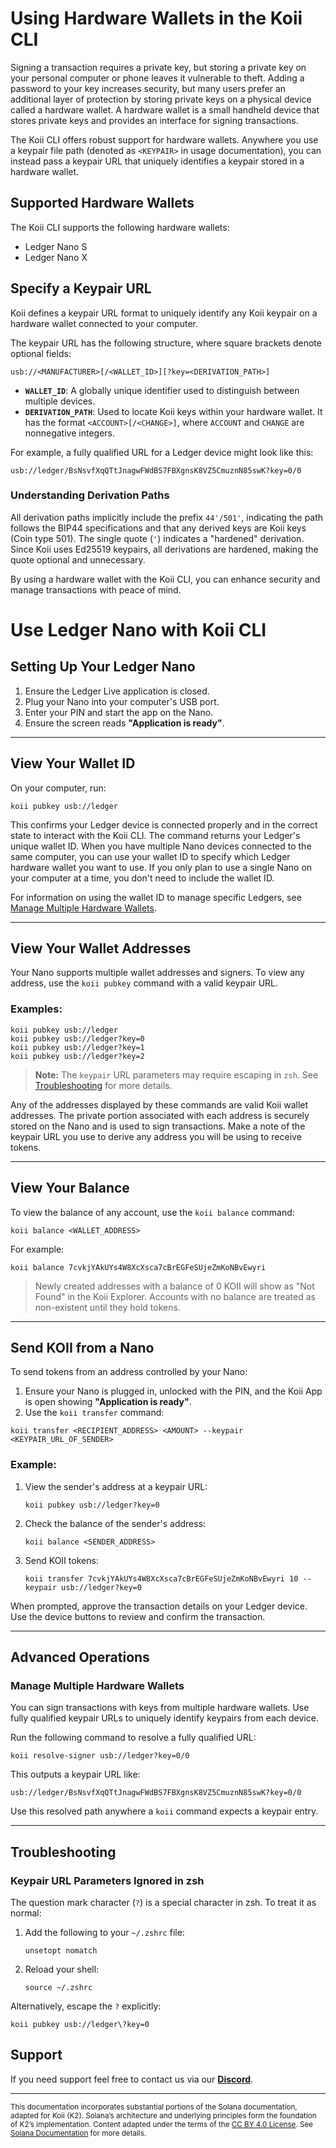 
# Using Hardware Wallets in the Koii CLI

Signing a transaction requires a private key, but storing a private key on your personal computer or phone leaves it vulnerable to theft. Adding a password to your key increases security, but many users prefer an additional layer of protection by storing private keys on a physical device called a hardware wallet. A hardware wallet is a small handheld device that stores private keys and provides an interface for signing transactions.

The Koii CLI offers robust support for hardware wallets. Anywhere you use a keypair file path (denoted as `<KEYPAIR>` in usage documentation), you can instead pass a keypair URL that uniquely identifies a keypair stored in a hardware wallet.

## Supported Hardware Wallets

The Koii CLI supports the following hardware wallets:

- Ledger Nano S
- Ledger Nano X

## Specify a Keypair URL

Koii defines a keypair URL format to uniquely identify any Koii keypair on a hardware wallet connected to your computer.

The keypair URL has the following structure, where square brackets denote optional fields:

```
usb://<MANUFACTURER>[/<WALLET_ID>][?key=<DERIVATION_PATH>]
```

- **`WALLET_ID`**: A globally unique identifier used to distinguish between multiple devices.
- **`DERIVATION_PATH`**: Used to locate Koii keys within your hardware wallet. It has the format `<ACCOUNT>[/<CHANGE>]`, where `ACCOUNT` and `CHANGE` are nonnegative integers.

For example, a fully qualified URL for a Ledger device might look like this:

```
usb://ledger/BsNsvfXqQTtJnagwFWdBS7FBXgnsK8VZ5CmuznN85swK?key=0/0
```

### Understanding Derivation Paths

All derivation paths implicitly include the prefix `44'/501'`, indicating the path follows the BIP44 specifications and that any derived keys are Koii keys (Coin type 501). The single quote (`'`) indicates a "hardened" derivation. Since Koii uses Ed25519 keypairs, all derivations are hardened, making the quote optional and unnecessary.

By using a hardware wallet with the Koii CLI, you can enhance security and manage transactions with peace of mind.


# Use Ledger Nano with Koii CLI

## Setting Up Your Ledger Nano

1. Ensure the Ledger Live application is closed.
2. Plug your Nano into your computer's USB port.
3. Enter your PIN and start the app on the Nano.
4. Ensure the screen reads **"Application is ready"**.

---

## View Your Wallet ID

On your computer, run:

```
koii pubkey usb://ledger
```

This confirms your Ledger device is connected properly and in the correct state to interact with the Koii CLI. The command returns your Ledger's unique wallet ID. When you have multiple Nano devices connected to the same computer, you can use your wallet ID to specify which Ledger hardware wallet you want to use. If you only plan to use a single Nano on your computer at a time, you don't need to include the wallet ID.

For information on using the wallet ID to manage specific Ledgers, see [Manage Multiple Hardware Wallets](#manage-multiple-hardware-wallets).

---

## View Your Wallet Addresses

Your Nano supports multiple wallet addresses and signers. To view any address, use the `koii pubkey` command with a valid keypair URL. 

### Examples:
```
koii pubkey usb://ledger
koii pubkey usb://ledger?key=0
koii pubkey usb://ledger?key=1
koii pubkey usb://ledger?key=2
```

> **Note:** The `keypair` URL parameters may require escaping in `zsh`. See [Troubleshooting](#troubleshooting) for more details.

Any of the addresses displayed by these commands are valid Koii wallet addresses. The private portion associated with each address is securely stored on the Nano and is used to sign transactions. Make a note of the keypair URL you use to derive any address you will be using to receive tokens.

---

## View Your Balance

To view the balance of any account, use the `koii balance` command:

```
koii balance <WALLET_ADDRESS>
```

For example:
```
koii balance 7cvkjYAkUYs4W8XcXsca7cBrEGFeSUjeZmKoNBvEwyri
```

> Newly created addresses with a balance of 0 KOII will show as "Not Found" in the Koii Explorer. Accounts with no balance are treated as non-existent until they hold tokens.

---

## Send KOII from a Nano

To send tokens from an address controlled by your Nano:

1. Ensure your Nano is plugged in, unlocked with the PIN, and the Koii App is open showing **"Application is ready"**.
2. Use the `koii transfer` command:

```
koii transfer <RECIPIENT_ADDRESS> <AMOUNT> --keypair <KEYPAIR_URL_OF_SENDER>
```

### Example:

1. View the sender's address at a keypair URL:
   ```
   koii pubkey usb://ledger?key=0
   ```

2. Check the balance of the sender's address:
   ```
   koii balance <SENDER_ADDRESS>
   ```

3. Send KOII tokens:
   ```
   koii transfer 7cvkjYAkUYs4W8XcXsca7cBrEGFeSUjeZmKoNBvEwyri 10 --keypair usb://ledger?key=0
   ```

When prompted, approve the transaction details on your Ledger device. Use the device buttons to review and confirm the transaction.

---

## Advanced Operations

### Manage Multiple Hardware Wallets

You can sign transactions with keys from multiple hardware wallets. Use fully qualified keypair URLs to uniquely identify keypairs from each device.

Run the following command to resolve a fully qualified URL:

```
koii resolve-signer usb://ledger?key=0/0
```

This outputs a keypair URL like:
```
usb://ledger/BsNsvfXqQTtJnagwFWdBS7FBXgnsK8VZ5CmuznN85swK?key=0/0
```

Use this resolved path anywhere a `koii` command expects a keypair entry.

---

## Troubleshooting

### Keypair URL Parameters Ignored in zsh

The question mark character (`?`) is a special character in zsh. To treat it as normal:

1. Add the following to your `~/.zshrc` file:
   ```
   unsetopt nomatch
   ```

2. Reload your shell:
   ```
   source ~/.zshrc
   ```

Alternatively, escape the `?` explicitly:
```
koii pubkey usb://ledger\?key=0
```

## Support 

If you need support feel free to contact us via our [**Discord**](https://discord.com/invite/koii-network).

---

<sub>This documentation incorporates substantial portions of the Solana documentation, adapted for Koii (K2). Solana’s architecture and underlying principles form the foundation of K2’s implementation. Content adapted under the terms of the [CC BY 4.0 License](https://creativecommons.org/licenses/by/4.0/). See [Solana Documentation](https://docs.solana.com/) for more details.</sub>
